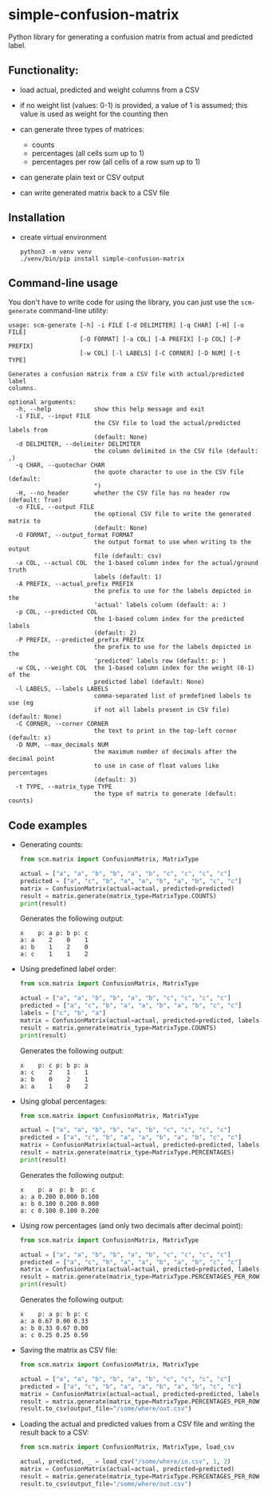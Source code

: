 # simple-confusion-matrix
Python library for generating a confusion matrix from actual and predicted label.

## Functionality:

* load actual, predicted and weight columns from a CSV
* if no weight list (values: 0-1) is provided, a value of 1 is assumed;
  this value is used as weight for the counting then
* can generate three types of matrices:
  
  * counts 
  * percentages (all cells sum up to 1)
  * percentages per row (all cells of a row sum up to 1)
  
* can generate plain text or CSV output
* can write generated matrix back to a CSV file


## Installation

* create virtual environment

  ```commandline
  python3 -m venv venv
  ./venv/bin/pip install simple-confusion-matrix
  ```

## Command-line usage

You don't have to write code for using the library, you can just use the
`scm-generate` command-line utility:

```
usage: scm-generate [-h] -i FILE [-d DELIMITER] [-q CHAR] [-H] [-o FILE]
                    [-O FORMAT] [-a COL] [-A PREFIX] [-p COL] [-P PREFIX]
                    [-w COL] [-l LABELS] [-C CORNER] [-D NUM] [-t TYPE]

Generates a confusion matrix from a CSV file with actual/predicted label
columns.

optional arguments:
  -h, --help            show this help message and exit
  -i FILE, --input FILE
                        the CSV file to load the actual/predicted labels from
                        (default: None)
  -d DELIMITER, --delimiter DELIMITER
                        the column delimited in the CSV file (default: ,)
  -q CHAR, --quotechar CHAR
                        the quote character to use in the CSV file (default:
                        ")
  -H, --no_header       whether the CSV file has no header row (default: True)
  -o FILE, --output FILE
                        the optional CSV file to write the generated matrix to
                        (default: None)
  -O FORMAT, --output_format FORMAT
                        the output format to use when writing to the output
                        file (default: csv)
  -a COL, --actual COL  the 1-based column index for the actual/ground truth
                        labels (default: 1)
  -A PREFIX, --actual_prefix PREFIX
                        the prefix to use for the labels depicted in the
                        'actual' labels column (default: a: )
  -p COL, --predicted COL
                        the 1-based column index for the predicted labels
                        (default: 2)
  -P PREFIX, --predicted_prefix PREFIX
                        the prefix to use for the labels depicted in the
                        'predicted' labels row (default: p: )
  -w COL, --weight COL  the 1-based column index for the weight (0-1) of the
                        predicted label (default: None)
  -l LABELS, --labels LABELS
                        comma-separated list of predefined labels to use (eg
                        if not all labels present in CSV file) (default: None)
  -C CORNER, --corner CORNER
                        the text to print in the top-left corner (default: x)
  -D NUM, --max_decimals NUM
                        the maximum number of decimals after the decimal point
                        to use in case of float values like percentages
                        (default: 3)
  -t TYPE, --matrix_type TYPE
                        the type of matrix to generate (default: counts)
```

## Code examples

* Generating counts:

  ```python
  from scm.matrix import ConfusionMatrix, MatrixType
  
  actual = ["a", "a", "b", "b", "a", "b", "c", "c", "c", "c"]
  predicted = ["a", "c", "b", "a", "a", "b", "a", "b", "c", "c"]
  matrix = ConfusionMatrix(actual=actual, predicted=predicted)
  result = matrix.generate(matrix_type=MatrixType.COUNTS)
  print(result)
  ```
  Generates the following output:
  ```
  x    p: a p: b p: c
  a: a    2    0    1
  a: b    1    2    0
  a: c    1    1    2
  ```

* Using predefined label order:

  ```python
  from scm.matrix import ConfusionMatrix, MatrixType
  
  actual = ["a", "a", "b", "b", "a", "b", "c", "c", "c", "c"]
  predicted = ["a", "c", "b", "a", "a", "b", "a", "b", "c", "c"]
  labels = ["c", "b", "a"]
  matrix = ConfusionMatrix(actual=actual, predicted=predicted, labels=labels)
  result = matrix.generate(matrix_type=MatrixType.COUNTS)
  print(result)
  ```
  Generates the following output:
  ```
  x    p: c p: b p: a
  a: c    2    1    1
  a: b    0    2    1
  a: a    1    0    2
  ```

* Using global percentages:

  ```python
  from scm.matrix import ConfusionMatrix, MatrixType
  
  actual = ["a", "a", "b", "b", "a", "b", "c", "c", "c", "c"]
  predicted = ["a", "c", "b", "a", "a", "b", "a", "b", "c", "c"]
  matrix = ConfusionMatrix(actual=actual, predicted=predicted, labels=labels)
  result = matrix.generate(matrix_type=MatrixType.PERCENTAGES)
  print(result)
  ```
  Generates the following output:
  ```
  x    p: a  p: b  p: c 
  a: a 0.200 0.000 0.100
  a: b 0.100 0.200 0.000
  a: c 0.100 0.100 0.200
  ```

* Using row percentages (and only two decimals after decimal point):

  ```python
  from scm.matrix import ConfusionMatrix, MatrixType
  
  actual = ["a", "a", "b", "b", "a", "b", "c", "c", "c", "c"]
  predicted = ["a", "c", "b", "a", "a", "b", "a", "b", "c", "c"]
  matrix = ConfusionMatrix(actual=actual, predicted=predicted, labels=labels)
  result = matrix.generate(matrix_type=MatrixType.PERCENTAGES_PER_ROW, max_decimals=2)
  print(result)
  ```
  Generates the following output:
  ```
  x    p: a p: b p: c
  a: a 0.67 0.00 0.33
  a: b 0.33 0.67 0.00
  a: c 0.25 0.25 0.50
  ```

* Saving the matrix as CSV file:

  ```python
  from scm.matrix import ConfusionMatrix, MatrixType
  
  actual = ["a", "a", "b", "b", "a", "b", "c", "c", "c", "c"]
  predicted = ["a", "c", "b", "a", "a", "b", "a", "b", "c", "c"]
  matrix = ConfusionMatrix(actual=actual, predicted=predicted, labels=labels)
  result = matrix.generate(matrix_type=MatrixType.PERCENTAGES_PER_ROW, max_decimals=2)
  result.to_csv(output_file="/some/where/out.csv")
  ```

* Loading the actual and predicted values from a CSV file and writing the result back to a CSV:

  ```python
  from scm.matrix import ConfusionMatrix, MatrixType, load_csv
  
  actual, predicted, _ = load_csv("/some/where/in.csv", 1, 2)
  matrix = ConfusionMatrix(actual=actual, predicted=predicted)
  result = matrix.generate(matrix_type=MatrixType.PERCENTAGES_PER_ROW)
  result.to_csv(output_file="/some/where/out.csv")
  ```
